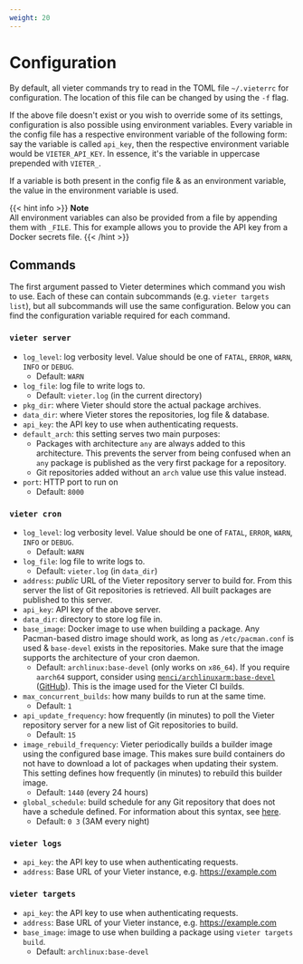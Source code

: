 ```yaml
---
weight: 20
---
```

# Configuration

By default, all vieter commands try to read in the TOML file `~/.vieterrc` for
configuration. The location of this file can be changed by using the `-f` flag.

If the above file doesn't exist or you wish to override some of its settings,
configuration is also possible using environment variables. Every variable in
the config file has a respective environment variable of the following form:
say the variable is called `api_key`, then the respective environment variable
would be `VIETER_API_KEY`. In essence, it's the variable in uppercase prepended
with `VIETER_`.

If a variable is both present in the config file & as an environment variable,
the value in the environment variable is used.

{{< hint info >}}
**Note**  
All environment variables can also be provided from a file by appending them
with `_FILE`. This for example allows you to provide the API key from a Docker
secrets file.
{{< /hint >}}

## Commands

The first argument passed to Vieter determines which command you wish to use.
Each of these can contain subcommands (e.g. `vieter targets list`), but all
subcommands will use the same configuration. Below you can find the
configuration variable required for each command.

### `vieter server`

* `log_level`: log verbosity level. Value should be one of `FATAL`, `ERROR`,
  `WARN`, `INFO` or `DEBUG`.
    * Default: `WARN`
* `log_file`: log file to write logs to.
    * Default: `vieter.log` (in the current directory)
* `pkg_dir`:  where Vieter should store the actual package archives.
* `data_dir`: where Vieter stores the repositories, log file & database.
* `api_key`: the API key to use when authenticating requests.
* `default_arch`: this setting serves two main purposes:
    * Packages with architecture `any` are always added to this architecture.
      This prevents the server from being confused when an `any` package is
      published as the very first package for a repository.
    * Git repositories added without an `arch` value use this value instead.
* `port`: HTTP port to run on
    * Default: `8000`

### `vieter cron`

* `log_level`: log verbosity level. Value should be one of `FATAL`, `ERROR`,
  `WARN`, `INFO` or `DEBUG`.
    * Default: `WARN`
* `log_file`: log file to write logs to.
    * Default: `vieter.log` (in `data_dir`)
* `address`: *public* URL of the Vieter repository server to build for. From
  this server the list of Git repositories is retrieved. All built packages are
  published to this server.
* `api_key`: API key of the above server.
* `data_dir`: directory to store log file in.
* `base_image`: Docker image to use when building a package. Any Pacman-based
  distro image should work, as long as `/etc/pacman.conf` is used &
  `base-devel` exists in the repositories. Make sure that the image supports
  the architecture of your cron daemon.
    * Default: `archlinux:base-devel` (only works on `x86_64`). If you require
      `aarch64` support, consider using
      [`menci/archlinuxarm:base-devel`](https://hub.docker.com/r/menci/archlinuxarm)
      ([GitHub](https://github.com/Menci/docker-archlinuxarm)). This is the image
      used for the Vieter CI builds.
* `max_concurrent_builds`: how many builds to run at the same time.
    * Default: `1`
* `api_update_frequency`: how frequently (in minutes) to poll the Vieter
  repository server for a new list of Git repositories to build.
    * Default: `15`
* `image_rebuild_frequency`: Vieter periodically builds a builder image using
  the configured base image. This makes sure build containers do not have to
  download a lot of packages when updating their system. This setting defines
  how frequently (in minutes) to rebuild this builder image.
    * Default: `1440` (every 24 hours)
* `global_schedule`: build schedule for any Git repository that does not have a
  schedule defined. For information about this syntax, see
  [here](/usage/builds/schedule).
    * Default: `0 3` (3AM every night)

### `vieter logs`

* `api_key`: the API key to use when authenticating requests.
* `address`: Base URL of your Vieter instance, e.g. https://example.com

### `vieter targets`

* `api_key`: the API key to use when authenticating requests.
* `address`: Base URL of your Vieter instance, e.g. https://example.com
* `base_image`: image to use when building a package using `vieter targets
  build`.
    * Default: `archlinux:base-devel`


